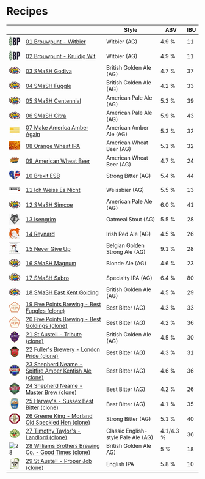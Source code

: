 # Recipes

|                     |             | Style | ABV | IBU |
|---------------------|-------------|-------|-----|-----|
| ![01](01_Brouwpunt_Witbier/01_Brouwpunt_Witbier_48x48.jpeg) | [01 Brouwpunt - Witbier](01_Brouwpunt_Witbier/README.md) | Witbier (AG) | 4.9 % | 11 | 
| ![02](02_Brouwpunt_Kruidig_Wit/02_Brouwpunt_Kruidig_Wit_48x48.jpeg) | [02 Brouwpunt - Kruidig Wit](02_Brouwpunt_Kruidig_Wit/README.md) | Witbier (AG) | 4.9 % | 11 |
| ![03](03_SMaSH_Godiva/03_SMaSH_Godiva_48x48.jpeg) | [03 SMaSH Godiva](03_SMaSH_Godiva/README.md) | British Golden Ale (AG) | 4.7 % | 37 |
| ![04](04_SMaSH_Fuggle/04_SMaSH_Fuggle_48x48.jpeg) | [04 SMaSH Fuggle](04_SMaSH_Fuggle/README.md) | British Golden Ale (AG) | 4.2 % | 33 |
| ![05](05_SMaSH_Centennial/05_SMaSH_Centennial_48x48.jpeg) | [05 SMaSH Centennial](05_SMaSH_Centennial/README.md) | American Pale Ale (AG) | 5.3 % | 39 |
| ![06](06_SMaSH_Citra/06_SMaSH_Citra_48x48.jpeg) | [06 SMaSH Citra](06_SMaSH_Citra/README.md) | American Pale Ale (AG) | 5.9 % | 43 |
| ![07](07_Make_America_Amber_Again/07_Make_America_Amber_Again_48x48.jpeg) | [07 Make America Amber Again](07_Make_America_Amber_Again/README.md) | American Amber Ale (AG) | 5.3 % | 32 |
| ![08](08_Orange_Wheat_IPA/08_Orange_Wheat_IPA_48x48.jpeg) | [08 Orange Wheat IPA](08_Orange_Wheat_IPA/README.md) | American Wheat Beer (AG) | 5.1 % | 32 |
| ![09](09_American_Wheat_Beer/09_American_Wheat_Beer_48x48.jpeg) | [09_American Wheat Beer](09_American_Wheat_Beer/README.md) | American Wheat Beer (AG) | 4.7 % | 24 |
| ![10](10_Brexit_ESB/10_Brexit_ESB_48x48.jpeg) | [10 Brexit ESB](10_Brexit_ESB/README.md) | Strong Bitter (AG) | 5.4 % | 44 |
| ![11](11_Ich_Weiss_Es_Nicht/11_Ich_Weiss_Es_Nicht_48x48.jpeg) | [11 Ich Weiss Es Nicht](11_Ich_Weiss_Es_Nicht/README.md) | Weissbier (AG) | 5.5 % | 13 |
| ![12](12_SMaSH_Simcoe/12_SMaSH_Simcoe_48x48.jpeg) | [12 SMaSH Simcoe](12_SMaSH_Simcoe/README.md) | American Pale Ale (AG) | 6.0 % | 41 |
| ![13](13_Isengrim/13_Isengrim_48x48.jpeg) | [13 Isengrim](13_Isengrim/README.md) | Oatmeal Stout (AG) | 5.5 % | 28 |
| ![14](14_Reynard/14_Reynard_48x48.jpeg) | [14 Reynard](14_Reynard/README.md) | Irish Red Ale (AG) | 4.5 % | 26 |
| ![15](15_Never_Give_Up/15_Never_Give_Up_48x48.jpeg) | [15 Never Give Up](15_Never_Give_Up/README.md) | Belgian Golden Strong Ale (AG) | 9.1 % | 28 |
| ![16](16_SMaSH_Magnum/16_SMaSH_Magnum_48x48.jpeg) | [16 SMaSH Magnum](16_SMaSH_Magnum/README.md) | Blonde Ale (AG) | 4.6 % | 23 |
| ![17](17_SMaSH_Sabro/17_SMaSH_Sabro_48x48.jpeg) | [17 SMaSH Sabro](17_SMaSH_Sabro/README.md) | Specialty IPA (AG) | 6.4 % | 80 |
| ![18](18_SMaSH_East_Kent_Golding/18_SMaSH_EKG_48x48.jpeg) | [18 SMaSH East Kent Golding](18_SMaSH_East_Kent_Golding/README.md) | British Golden Ale (AG) | 4.5 % | 29 |
| ![19](19_Five_Points_Brewing_Best_Fuggles_clone/19_Five_Points_Brewing_Best_Fuggles_clone_48x48.jpeg) | [19 Five Points Brewing - Best Fuggles (clone)](19_Five_Points_Brewing_Best_Fuggles_clone/README.md) | Best Bitter (AG) | 4.3 % | 33 |
| ![20](20_Five_Points_Brewing_Best_Goldings_clone/20_Five_Points_Brewing_Best_Goldings_clone_48x48.jpeg) | [20 Five Points Brewing - Best Goldings (clone)](20_Five_Points_Brewing_Best_Goldings_clone/README.md) | Best Bitter (AG) | 4.2 % | 36 |
| ![21](21_St_Austell_Tribute_clone/21_St_Austell_Tribute_clone_48x48.jpeg) | [21 St Austell - Tribute (clone)](21_St_Austell_Tribute_clone/README.md) | British Golden Ale (AG) | 4.5 % | 30 |
| ![22](22_Fullers_Brewery_London_Pride_clone/22_Fullers_Brewery_London_Pride_clone_48x48.jpeg) | [22 Fuller's Brewery - London Pride (clone)](22_Fullers_Brewery_London_Pride_clone/README.md) | Best Bitter (AG) | 4.3 % | 31 |
| ![23](23_Shepherd_Neame_Spitfire_Amber_Kentish_Ale_clone/23_Shepherd_Neame_Spitfire_Amber_Kentish_Ale_clone_48x48.jpeg) | [23 Shepherd Neame - Spitfire Amber Kentish Ale (clone)](23_Shepherd_Neame_Spitfire_Amber_Kentish_Ale_clone/README.md) | Best Bitter (AG) | 4.6 % | 36 |
| ![24](24_Shepherd_Neame_Master_Brew_clone/24_Shepherd_Neame_Master_Brew_clone_48x48.jpeg) | [24 Shepherd Neame - Master Brew (clone)](24_Shepherd_Neame_Master_Brew_clone/README.md) | Best Bitter (AG) | 4.2 % | 26 |
| ![25](25_Harveys_Sussex_Best_Bitter_clone/25_Harveys_Sussex_Best_Bitter_clone_48x48.jpeg) | [25 Harvey's - Sussex Best Bitter (clone)](25_Harveys_Sussex_Best_Bitter_clone/README.md) | Best Bitter (AG) | 4.1 % | 35 |
| ![26](26_Greene_King_Morland_Old_Speckled_Hen_clone/26_Greene_King_Morland_Old_Speckled_Hen_clone_48x48.jpeg) | [26 Greene King - Morland Old Speckled Hen (clone)](26_Greene_King_Morland_Old_Speckled_Hen_clone/README.md) | Strong Bitter (AG) | 5.1 % | 40 |
| ![27](27_Timothy_Taylors_Landlord_clone/27_Timothy_Taylors_Landlord_clone_48x48.jpeg) | [27 Timothy Taylor's - Landlord (clone)](27_Timothy_Taylors_Landlord_clone/README.md) | Classic English-style Pale Ale (AG) | 4.1/4.3 % | 36 |
| ![28](28_Williams_Brothers_Brewing_Co._Good_Times_clone/28_Williams_Brothers_Brewing_Co._Good_Times_clone+48x48.jpeg) | [28 Williams Brothers Brewing Co. - Good Times (clone)](28_Williams_Brothers_Brewing_Co._Good_Times_clone/README.md) | British Golden Ale AG) | 5 % | 18 |
| ![29](29_St_Austell_Proper_Job_clone/29_St_Austell_Proper_Job_clone_48x48.jpeg) | [29 St Austell - Proper Job (clone)](29_St_Austell_Proper_Job_clone/README.md) | English IPA | 5.8 % | 10 |

